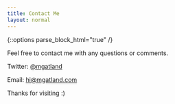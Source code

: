 ```yaml
---
title: Contact Me
layout: normal
---
```


{::options parse_block_html="true" /}

<p>Feel free to contact me with any questions or comments.</p>

<p>Twitter: <a href="https://twitter.com/mgatland">@mgatland</a></p>

<p>Email: <a href="mailto:hi@mgatland.com">hi@mgatland.com</a></p>

<p>Thanks for visiting :)</p>